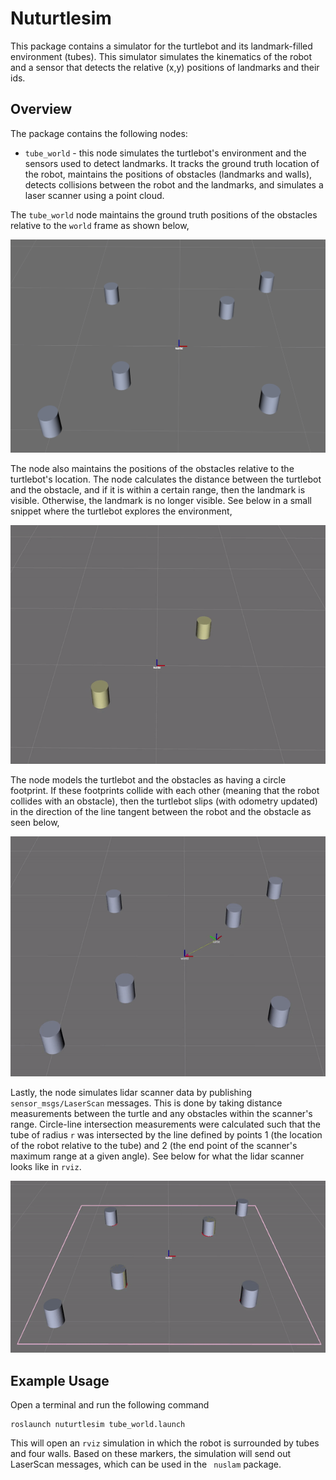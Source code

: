 # Nuturtlesim
This package contains a simulator for the turtlebot and its landmark-filled environment (tubes). This simulator simulates the kinematics of the robot and a sensor that detects the relative (x,y) positions of landmarks and their ids.

## Overview
The package contains the following nodes:
* `tube_world` - this node simulates the turtlebot's environment and the sensors used to detect landmarks. It tracks the ground truth location of the robot, maintains the positions of obstacles (landmarks and walls), detects collisions between the robot and the landmarks, and simulates a laser scanner using a point cloud.

The `tube_world` node maintains the ground truth positions of the obstacles relative to the `world` frame as shown below,

![real_tubes](img/real_tubes.png)

The node also maintains the positions of the obstacles relative to the turtlebot's location. The node calculates the distance between the turtlebot and the obstacle, and if it is within a certain range, then the landmark is visible. Otherwise, the landmark is no longer visible. See below in a small snippet where the turtlebot explores the environment,

![rel_tubes](img/rel_tubes.gif)

The node models the turtlebot and the obstacles as having a circle footprint. If these footprints collide with each other (meaning that the robot collides with an obstacle), then the turtlebot slips (with odometry updated) in the direction of the line tangent between the robot and the obstacle as seen below,

![collision](img/collision.gif)

Lastly, the node simulates lidar scanner data by publishing `sensor_msgs/LaserScan` messages. This is done by taking distance measurements between the turtle and any obstacles within the scanner's range. Circle-line intersection measurements were calculated such that the tube of radius `r` was intersected by the line defined by points 1 (the location of the robot relative to the tube) and 2 (the end point of the scanner's maximum range at a given angle). See below for what the lidar scanner looks like in `rviz`.

![lidar_scanner](img/lidar_scanner.gif)

## Example Usage
Open a terminal and run the following command
```
roslaunch nuturtlesim tube_world.launch
```
This will open an `rviz` simulation in which the robot is surrounded by tubes and four walls. Based on these markers, the simulation will send out LaserScan messages, which can be used in the ``` nuslam``` package.